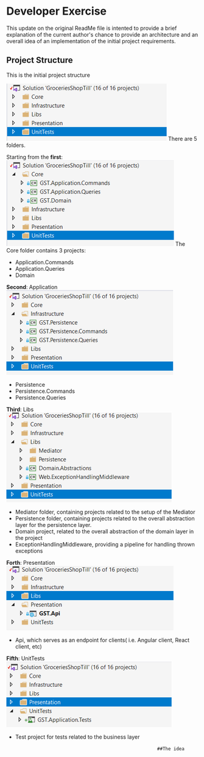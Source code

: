 # Developer Exercise

This update on the original ReadMe file is intented to provide a brief explanation of the current author's chance to provide an architecture and an overall idea of an implementation of the initial project requirements.


## Project Structure
This is the initial project structure

![Image description](Images/ProjectStructure1.png)
There are 5 folders.

Starting from the **first**:
![Image description](Images/ProjectStructure2.png)
The Core folder contains 3 projects:
- Application.Commands
- Application.Queries
- Domain

**Second**: Application
![Image description](Images/ProjectStructure3.png)
- Persistence
- Persistence.Commands
- Persistence.Queries

**Third**: Libs
![Image description](Images/ProjectStructure4.png)
- Mediator folder, containing projects related to the setup of the Mediator
- Persistence folder, containing projects related to the overall abstraction layer for the persistence layer.
- Domain project, related to the overall abstraction of the domain layer in the project
- ExceptionHandlingMiddleware, providing a pipeline for handling thrown exceptions

**Forth**: Presentation
![Image description](Images/ProjectStructure5.png)
- Api, which serves as an endpoint for clients( i.e. Angular client, React client, etc)

**Fifth**: UnitTests
![Image description](Images/ProjectStructure6.png)
- Test project for tests related to the business layer

                                            
                                                          ##The idea
 
